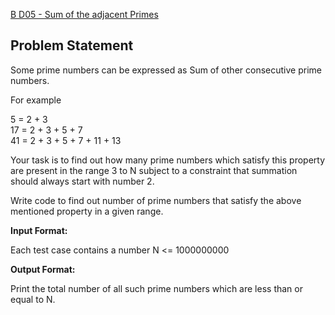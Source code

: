 [B D05 - Sum of the adjacent Primes](https://www.hackerrank.com/contests/may-jun-2023-ccc-lbrce-coding-practice-open/challenges/cv-7-consecutive-prime-sum)

**Problem Statement**
---
Some prime numbers can be expressed as Sum of other consecutive prime numbers.

For example

5 = 2 + 3<br>
17 = 2 + 3 + 5 + 7<br>
41 = 2 + 3 + 5 + 7 + 11 + 13

Your task is to find out how many prime numbers which satisfy this property are present in the range 3 to N subject to a constraint that summation should always start with number 2.

Write code to find out number of prime numbers that satisfy the above mentioned property in a given range.

**Input Format:**

Each test case contains a number N <= 1000000000

**Output Format:**

Print the total number of all such prime numbers which are less than or equal to N.